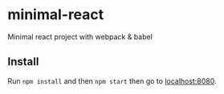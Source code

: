 # minimal-react
Minimal react project with webpack &amp; babel

## Install

Run `npm install` and then `npm start` then go to [localhost:8080](http://localhost:8080).